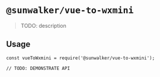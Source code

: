 # `@sunwalker/vue-to-wxmini`

> TODO: description

## Usage

```
const vueToWxmini = require('@sunwalker/vue-to-wxmini');

// TODO: DEMONSTRATE API
```
